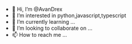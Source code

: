 - 👋 Hi, I’m @AvanDrex
- 👀 I’m interested in python,javascript,typescript
- 🌱 I’m currently learning ...
- 💞️ I’m looking to collaborate on ...
- 📫 How to reach me ...

<!---
AvanDrex/AvanDrex is a ✨ special ✨ repository because its `README.md` (this file) appears on your GitHub profile.
You can click the Preview link to take a look at your changes.
--->
